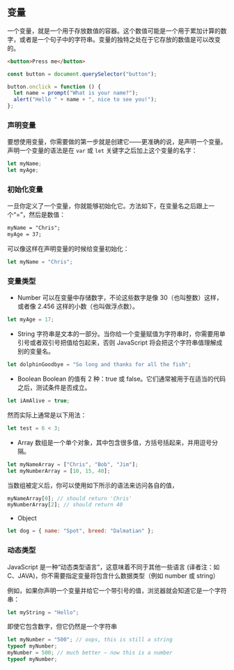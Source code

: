
## 变量
一个变量，就是一个用于存放数值的容器。这个数值可能是一个用于累加计算的数字，或者是一个句子中的字符串。变量的独特之处在于它存放的数值是可以改变的。
```html
<button>Press me</button>

```

```js
const button = document.querySelector("button");

button.onclick = function () {
  let name = prompt("What is your name?");
  alert("Hello " + name + ", nice to see you!");
};

```

### 声明变量
要想使用变量，你需要做的第一步就是创建它——更准确的说，是声明一个变量。声明一个变量的语法是在 `var` 或 `let` 关键字之后加上这个变量的名字：
```js
let myName;
let myAge;

```

### 初始化变量
一旦你定义了一个变量，你就能够初始化它。方法如下，在变量名之后跟上一个“=”，然后是数值：
```html
myName = "Chris";
myAge = 37;

```

可以像这样在声明变量的时候给变量初始化：
```js
let myName = "Chris";

```

### 变量类型
* Number
可以在变量中存储数字，不论这些数字是像 30（也叫整数）这样，或者像 2.456 这样的小数（也叫做浮点数）。
```js
let myAge = 17;

```

* String
字符串是文本的一部分。当你给一个变量赋值为字符串时，你需要用单引号或者双引号把值给包起来，否则 JavaScript 将会把这个字符串值理解成别的变量名。
```js
let dolphinGoodbye = "So long and thanks for all the fish";

```

* Boolean
Boolean 的值有 2 种：true 或 false。它们通常被用于在适当的代码之后，测试条件是否成立。
```js
let iAmAlive = true;

```

然而实际上通常是以下用法：
```js
let test = 6 < 3;

```

* Array
数组是一个单个对象，其中包含很多值，方括号括起来，并用逗号分隔。
```js
let myNameArray = ["Chris", "Bob", "Jim"];
let myNumberArray = [10, 15, 40];

```

当数组被定义后，你可以使用如下所示的语法来访问各自的值，
```js
myNameArray[0]; // should return 'Chris'
myNumberArray[2]; // should return 40

```

* Object
```js
let dog = { name: "Spot", breed: "Dalmatian" };

```

### 动态类型
JavaScript 是一种“动态类型语言”，这意味着不同于其他一些语言 (译者注：如 C、JAVA)，你不需要指定变量将包含什么数据类型（例如 number 或 string）

例如，如果你声明一个变量并给它一个带引号的值，浏览器就会知道它是一个字符串：
```js
let myString = "Hello";

```

即使它包含数字，但它仍然是一个字符串
```js
let myNumber = "500"; // oops, this is still a string
typeof myNumber;
myNumber = 500; // much better — now this is a number
typeof myNumber;

```
